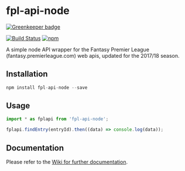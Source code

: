 # fpl-api-node

[![Greenkeeper badge](https://badges.greenkeeper.io/tgreyuk/fpl-api-node.svg)](https://greenkeeper.io/)

[![Build Status](https://travis-ci.org/tgreyuk/fpl-api-node.svg?branch=master)](https://travis-ci.org/tgreyuk/fpl-api-node)
[![npm](https://img.shields.io/npm/v/fpl-api-node.svg)](https://www.npmjs.com/package/fpl-api-node)

A simple node API wrapper for the Fantasy Premier League (fantasy.premierleague.com) web apis, updated for the 2017/18 season. 

## Installation

```js
npm install fpl-api-node --save
```

## Usage

```js
import * as fplapi from 'fpl-api-node';

fplapi.findEntry(entryId).then((data) => console.log(data));
```

## Documentation

Please refer to the [Wiki for further documentation](https://github.com/tgreyuk/fpl-api-node/wiki).

